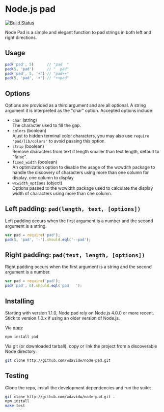 
# Node.js pad

[![Build Status](https://secure.travis-ci.org/adaltas/node-pad.png)](http://travis-ci.org/adaltas/node-pad)

Node Pad is a simple and elegant function to pad strings in both left and right directions.

## Usage

```javascript
pad('pad', 5)      // "pad  "
pad(5, 'pad')      // "  pad"
pad('pad', 5, '+') // "pad++"
pad(5, 'pad', '+') // "++pad"
```

## Options

Options are provided as a third argument and are all optional. A string argument
it is interpreted as the "char" option. Accepted options include:

* `char` (string)   
  The character used to fill the gap.   
* `colors` (boolean)   
  Ajust to hidden terminal color characters, you may also use
  `require 'pad/lib/colors'` to avoid passing this option.   
* `strip` (boolean)   
  Remove characters from text if length smaller than text length, default to
  "false".   
* `fixed_width` (boolean)   
  An optimization option to disable the usage of the wcwdith package to handle
  the discovery of characters using more than one column for display.
  one column to display
* `wcwidth_options` (object)   
  Options passed to the wcwidth package used to calculate the display width of 
  characters using more than one column.

## Left padding: `pad(length, text, [options])`

Left padding occurs when the first argument is a number and the second
argument is a string.

```javascript
var pad = require('pad');
pad(5, 'pad', '-').should.eql('--pad');
```

## Right padding: `pad(text, length, [options])`

Right padding occurs when the first argument is a string and the second
argument is a number.

```javascript
var pad = require('pad');
pad('pad', 6).should.eql('pad   ');
```

## Installing

Starting with version 1.1.0, Node pad rely on Node.js 4.0.0 or more recent. Stick to version 1.0.x if using an older version of Node.js.

Via [npm](http://github.com/isaacs/npm):

```bash
npm install pad
```

Via git (or downloaded tarball), copy or link the project from a discoverable Node directory:

```bash
git clone http://github.com/wdavidw/node-pad.git
```

## Testing

Clone the repo, install the development dependencies and run the suite:

```bash
git clone http://github.com/wdavidw/node-pad.git .
npm install
make test
```
